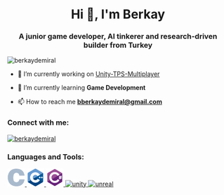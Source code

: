 <h1 align="center">Hi 👋, I'm Berkay</h1>
<h3 align="center">A junior game developer, AI tinkerer and research-driven builder from Turkey</h3>

<p align="left"> <img src="https://komarev.com/ghpvc/?username=berkaydemiral&label=Profile%20views&color=0e75b6&style=flat" alt="berkaydemiral" /> </p>

- 🔭 I’m currently working on [Unity-TPS-Multiplayer](https://github.com/BerkayDemiral/Unity-TPS-Multiplayer)

- 🌱 I’m currently learning **Game Development**

- 📫 How to reach me **bberkaydemiral@gmail.com**

<h3 align="left">Connect with me:</h3>
<p align="left">
<a href="https://linkedin.com/in/berkaydemiral" target="blank"><img align="center" src="https://raw.githubusercontent.com/rahuldkjain/github-profile-readme-generator/master/src/images/icons/Social/linked-in-alt.svg" alt="berkaydemiral" height="30" width="40" /></a>
</p>

<h3 align="left">Languages and Tools:</h3>
<p align="left"> <a href="https://www.cprogramming.com/" target="_blank" rel="noreferrer"> <img src="https://raw.githubusercontent.com/devicons/devicon/master/icons/c/c-original.svg" alt="c" width="40" height="40"/> </a> <a href="https://www.w3schools.com/cpp/" target="_blank" rel="noreferrer"> <img src="https://raw.githubusercontent.com/devicons/devicon/master/icons/cplusplus/cplusplus-original.svg" alt="cplusplus" width="40" height="40"/> </a> <a href="https://www.w3schools.com/cs/" target="_blank" rel="noreferrer"> <img src="https://raw.githubusercontent.com/devicons/devicon/master/icons/csharp/csharp-original.svg" alt="csharp" width="40" height="40"/> </a> <a href="https://unity.com/" target="_blank" rel="noreferrer"> <img src="https://www.vectorlogo.zone/logos/unity3d/unity3d-icon.svg" alt="unity" width="40" height="40"/> </a> <a href="https://unrealengine.com/" target="_blank" rel="noreferrer"> <img src="https://raw.githubusercontent.com/kenangundogan/fontisto/036b7eca71aab1bef8e6a0518f7329f13ed62f6b/icons/svg/brand/unreal-engine.svg" alt="unreal" width="40" height="40"/> </a> </p>

